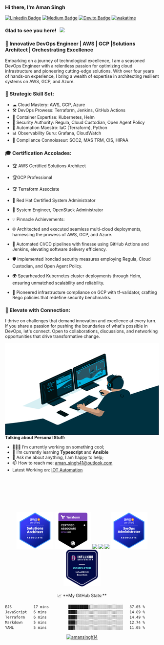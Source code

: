 ### Hi there, I'm <a target="_blank">Aman Singh</a> 

[![Linkedin Badge](https://img.shields.io/badge/-LinkedIn-0e76a8?style=flat-square&logo=Linkedin&logoColor=white)](https://linkedin.com/in/akingsukh)
[![Medium Badge](https://img.shields.io/badge/medium-%2312100E.svg?&style=for-square&logo=medium&logoColor=white)](https://amansingh41.medium.com/)
[![Dev.to Badge](https://img.shields.io/badge/dev.to-0A0A0A?style=for-the-badge&logo=devdotto&logoColor=white)](https://dev.to/amaze_singh41)
[![wakatime](https://wakatime.com/badge/user/35038c5c-2f2d-4e2a-975d-d3fd07993cd8.svg)](https://wakatime.com/@35038c5c-2f2d-4e2a-975d-d3fd07993cd8)

### Glad to see you here! &nbsp; ![](https://visitor-badge.glitch.me/badge?page_id=amansingh14:amansingh14)

### 🚀 Innovative DevOps Engineer | AWS | GCP |Solutions Architect | Orchestrating Excellence

<p> Embarking on a journey of technological excellence, I am a seasoned DevOps Engineer with a relentless passion for optimizing cloud infrastructure and pioneering cutting-edge solutions. With over four years of hands-on experience, I bring a wealth of expertise in architecting resilient systems on AWS, GCP, and Azure. </p>

### 🔧 Strategic Skill Set:

- ☁ Cloud Mastery: AWS, GCP, Azure
- 🛠 DevOps Prowess: Terraform, Jenkins, GitHub Actions
- 🚀 Container Expertise: Kubernetes, Helm
- 🔐 Security Authority: Regula, Cloud Custodian, Open Agent Policy
- 🔄 Automation Maestro: IaC (Terraform), Python
- 📊 Observability Guru: Grafana, CloudWatch
- 👾 Compliance Connoisseur: SOC2, MAS TRM, CIS, HIPAA

### 🎓 Certification Accolades:
- 🏆 AWS Certified Solutions Architect
- 🏆GCP Professional
- 🏆 Terraform Associate
- 🎩 Red Hat Certified System Administrator
- 🚀 System Engineer, OpenStack Administrator
- 💡 Pinnacle Achievements:

- 🌐 Architected and executed seamless multi-cloud deployments, harnessing the prowess of AWS, GCP, and Azure.
- 🤖 Automated CI/CD pipelines with finesse using GitHub Actions and Jenkins, elevating software delivery efficiency.
- 🛡 Implemented ironclad security measures employing Regula, Cloud Custodian, and Open Agent Policy.
- 🌍 Spearheaded Kubernetes cluster deployments through Helm, ensuring unmatched scalability and reliability.
- 🚀 Pioneered infrastructure compliance on GCP with tf-validator, crafting Rego policies that redefine security benchmarks.

### 🔗 Elevate with Connection:
<p> I thrive on challenges that demand innovation and excellence at every turn. If you share a passion for pushing the boundaries of what's possible in DevOps, let's connect. Open to collaborations, discussions, and networking opportunities that drive transformative change. </p>

<img align="right" alt="GIF" src="pic5.gif" width="550" height="300" />
  

**Talking about Personal Stuff:**

- 👨🏻‍💻 I’m currently working on something cool;
- 🚀 I’m currently learning **Typescript** and **Ansible**
- 💬 Ask me about anything, I am happy to help;
- 📫 How to reach me: aman_singh41@outlook.com
- Latest Working on: [IOT Automation](https://akingsukh.medium.com/aws-sdk-iot-create-things-using-github-workflow-dispatcher-f949a4547c15)

</br>
</br>
</br>
</br>
</br>
</br>
<p align="center">
<img height="120cm" src="./aws-certified-solutions-architect-associate.png"/>
<img height="120cm" src="./hashicorp-certified-terraform-associate.png"/>
<img height="120cm" src= "https://api.accredible.com/v1/frontend/credential_website_embed_image/badge/64894166"/>
<img height="120cm" src="https://api.accredible.com/v1/frontend/credential_website_embed_image/badge/69737099"/>
<img height="120cm" src="https://api.accredible.com/v1/frontend/credential_website_embed_image/badge/86848742"/>
<img height="120cm" src="./aws-certified-sysops-administrator-associate.png"/>
<img height="120cm" src="./influxdb-3-0-essentials.png"/>
</br>
</br>
📈 **My GitHub Stats:**
<!--START_SECTION:waka-->

```txt
EJS          17 mins         █████████▒░░░░░░░░░░░░░░░   37.05 %
JavaScript   6 mins          ███▓░░░░░░░░░░░░░░░░░░░░░   14.89 %
Terraform    6 mins          ███▓░░░░░░░░░░░░░░░░░░░░░   14.49 %
Markdown     5 mins          ███▒░░░░░░░░░░░░░░░░░░░░░   12.74 %
YAML         5 mins          ██▓░░░░░░░░░░░░░░░░░░░░░░   11.05 %
```

<!--END_SECTION:waka-->
<p align="center"> <a href="https://github-profile-trophy.vercel.app/?username=amansingh14&margin-w=15"><img src="https://github-profile-trophy.vercel.app/?username=amansingh14" alt="amansingh14" /></a> </p>

